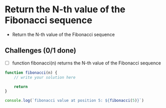 # Return the N-th value of the Fibonacci sequence
+ Return the N-th value of the Fibonacci sequence

## Challenges (0/1 done)
- [ ] function fibonacci(n) returns the N-th value of the Fibonacci sequence

```js
function fibonacci(n) {
	// write your solution here

	return
}

console.log(`fibonacci value at position 5: ${fibonacci(5)}`)
```
